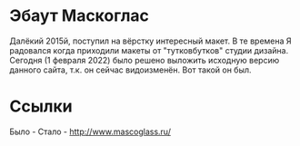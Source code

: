 # Эбаут Маскоглас
Далёкий 2015й, поступил на вёрстку интересный макет. В те времена Я радовался когда приходили макеты от "тутковбутков" студии дизайна. Сегодня (1 февраля 2022) было решено выложить исходную версию данного сайта, т.к. он сейчас видоизменён. Вот такой он был.

# Ссылки
Было - 
Стало - http://www.mascoglass.ru/
